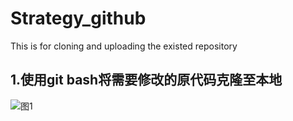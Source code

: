 # Strategy_github
This is for cloning and uploading the existed repository
## 1.使用git bash将需要修改的原代码克隆至本地
![图1](C:/Users/gaozixuan/Desktop/p/图片1.png)
